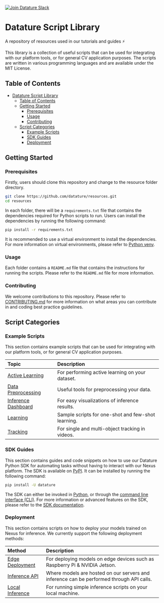 [![Join Datature Slack](https://img.shields.io/badge/Join%20The%20Community-Datature%20Slack-blueviolet)](https://datature.io/community)

<div id="top"></div>

# Datature Script Library

A repository of resources used in our tutorials and guides ⚡️

This library is a collection of useful scripts that can be used for integrating with our platform tools, or for general CV application purposes. The scripts are written in various programming languages and are available under the MIT License.

## Table of Contents

- [Datature Script Library](#datature-script-library)
  - [Table of Contents](#table-of-contents)
  - [Getting Started](#getting-started)
    - [Prerequisites](#prerequisites)
    - [Usage](#usage)
    - [Contributing](#contributing)
  - [Script Categories](#script-categories)
    - [Example Scripts](#example-scripts)
    - [SDK Guides](#sdk-guides)
    - [Deployment](#deployment)

## Getting Started

### Prerequisites

Firstly, users should clone this repository and change to the resource folder directory.

```bash
git clone https://github.com/datature/resources.git
cd resources
```

In each folder, there will be a `requirements.txt` file that contains the dependencies required for Python scripts to run. Users can install the dependencies by running the following command:

```bash
pip install -r requirements.txt
```

It is recommended to use a virtual environment to install the dependencies. For more information on virtual environments, please refer to [Python venv](https://docs.python.org/3/tutorial/venv.html).

### Usage

Each folder contains a `README.md` file that contains the instructions for running the scripts. Please refer to the `README.md` file for more information.

### Contributing

We welcome contributions to this repository. Please refer to [CONTRIBUTING.md](CONTRIBUTING.md) for more information on what areas you can contribute in and coding best practice guidelines.

## Script Categories

### Example Scripts

This section contains example scripts that can be used for integrating with our platform tools, or for general CV application purposes.

| Topic | Description |
| :--- | :--- |
| [Active Learning](example-scripts/active-learning/) | For performing active learning on your dataset. |
| [Data Preprocessing](example-scripts/data-preprocessing/) | Useful tools for preprocessing your data. |
| [Inference Dashboard](example-scripts/inference-dashboard/) | For easy visualizations of inference results. |
| [Learning](example-scripts/learning/) | Sample scripts for one-shot and few-shot learning. |
| [Tracking](example-scripts/tracking/) | For single and multi-object tracking in videos. |

### SDK Guides

This section contains guides and code snippets on how to use our Datature Python SDK for automating tasks without having to interact with our Nexus platform. The SDK is available on [PyPI](https://pypi.org/project/datature/). It can be installed by running the following command:

```bash
pip install -U datature
```

The SDK can either be invoked in [Python](sdk-guides/python/), or through the [command line interface (CLI)](sdk-guides/cli/). For more information or advanced features on the SDK, please refer to the [SDK documentation](https://developers.datature.io/reference/getting-started).

### Deployment

This section contains scripts on how to deploy your models trained on Nexus for inference. We currently support the following deployment methods:

| Method | Description |
| :--- | :--- |
| [Edge Deployment](deployment/edge/) | For deploying models on edge devices such as Raspberry Pi & NVIDIA Jetson. |
| [Inference API](deployment/inference-api/) | Where models are hosted on our servers and inference can be performed through API calls. |
| [Local Inference](deployment/local-inference/) | For running simple inference scripts on your local machine. |
